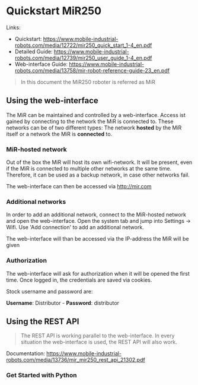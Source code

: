 # Quickstart MiR250

Links:

- Quickstart: https://www.mobile-industrial-robots.com/media/12722/mir250_quick_start_1-4_en.pdf
- Detailed Guide: https://www.mobile-industrial-robots.com/media/12739/mir250_user_guide_1-4_en.pdf
- Web-interface Guide: https://www.mobile-industrial-robots.com/media/13758/mir-robot-reference-guide-23_en.pdf

> In this document the MiR250 roboter is referred as MiR

## Using the web-interface

The MiR can be maintained and controlled by a web-interface. Access ist gained by connecting to the network the MiR is
connected to. These networks can be of two different types: The network **hosted** by the MiR itself or a network the
MiR is **connected** to.

### MiR-hosted network
Out of the box the MiR will host its own wifi-network. It will be present, even if the MiR is connected to multiple
other networks at the same time. Therefore, it can be used as a backup network, in case other networks fail.

The web-interface can then be accessed via http://mir.com

### Additional networks 
In order to add an additional network, connect to the MiR-hosted network and open the web-interface. Open the system tab and jump into Settings -> Wifi. Use 'Add connection' to add an additional network.

The web-interface will than be accessed via the IP-address the MiR will be given

### Authorization
The web-interface will ask for authorization when it will be opened the first time. Once logged in, the credentials are saved via cookies.

Stock username and password are:

**Username**: Distributor -  **Password**: distributor

## Using the REST API

> The REST API is working parallel to the web-interface. In every situation the web-interface is used, the REST API will also work.

Documentation: https://www.mobile-industrial-robots.com/media/13736/mir_mir250_rest_api_21302.pdf

### Get Started with Python







